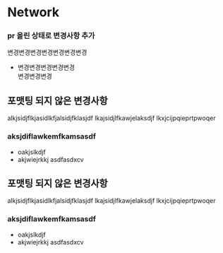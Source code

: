 # Network

### pr 올린 상태로 변경사항 추가

변경변경변경변경변경변경변경

- 변경변경변경변경변경  
  변경변경변경

## 포맷팅 되지 않은 변경사항

alkjsidjflkjasidlkfjalsidjfklasjdf
lkajsidjlfkawjelaksdjf
lkxjcijpqieprtpwoqer

### aksjdiflawkemfkamsasdf

- oakjslkdjf
- akjwiejrkkj
  asdfasdxcv

## 포맷팅 되지 않은 변경사항

alkjsidjflkjasidlkfjalsidjfklasjdf
lkajsidjlfkawjelaksdjf
lkxjcijpqieprtpwoqer

### aksjdiflawkemfkamsasdf

- oakjslkdjf
- akjwiejrkkj
  asdfasdxcv
